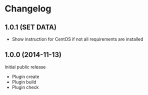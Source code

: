 # Changelog

## 1.0.1 (SET DATA)

- Show instruction for CentOS if not all requirements are installed

## 1.0.0 (2014-11-13)

Initial public release

- Plugin create
- Plugin build
- Plugin check
